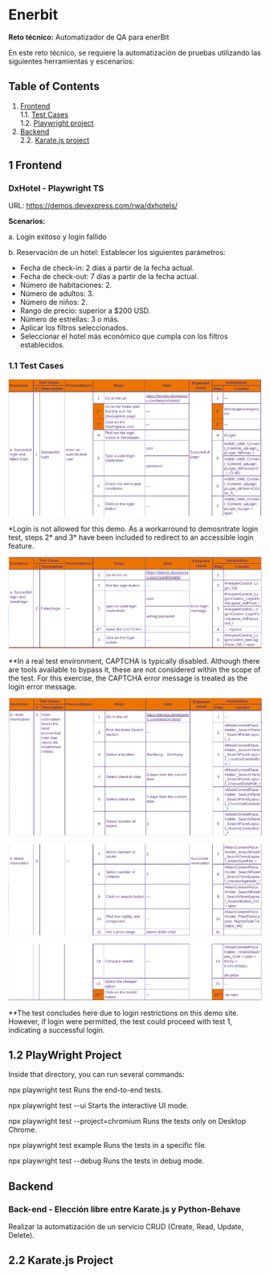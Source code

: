 # Enerbit

**Reto técnico:** Automatizador de QA para enerBit

En este reto técnico, se requiere la automatización de pruebas utilizando las siguientes
herramientas y escenarios:

## Table of Contents

1. [Frontend](#1-frontend)  
1.1. [Test Cases](#11-test-cases)  
1.2. [Playwright project](#12-playwright-project)  
2. [Backend](#backend)  
2.2. [Karate.js project](#22-karatejs-project)  



## 1 Frontend

### DxHotel - Playwright TS

URL: https://demos.devexpress.com/rwa/dxhotels/

**Scenarios:**

a. Login exitoso y login fallido

b. Reservación de un hotel: Establecer los siguientes parámetros:
- Fecha de check-in: 2 días a partir de la fecha actual.
- Fecha de check-out: 7 días a partir de la fecha actual.
- Número de habitaciones: 2.
- Número de adultos: 3.
- Número de niños: 2.
- Rango de precio: superior a $200 USD.
- Número de estrellas: 3 o más.
- Aplicar los filtros seleccionados.
- Seleccionar el hotel más económico que cumpla con los filtros establecidos.

### 1.1 Test Cases

![testCase1](assets/testCase1.png)

\*Login is not allowed for this demo. As a workarround to demosntrate login test, steps 2* and 3* have been included to redirect to an accessible login feature.
                                                             


![testCase2](assets/testCase2.png)

\**In a real test environment, CAPTCHA is typically disabled. Although there are tools available to bypass it, these are not considered within the scope of the test. For this exercise, the CAPTCHA error message is treated as the login error message.

![testCase3I](assets/testCase3I.png)

![testCase3II](assets/testCase3II.png)

![testCase3III](assets/testCase3III.png)


\**The test concludes here due to login restrictions on this demo site. However, if login were permitted, the test could proceed with test 1, indicating a successful login.


## 1.2 PlayWright Project

Inside that directory, you can run several commands:

  npx playwright test
    Runs the end-to-end tests.

  npx playwright test --ui
    Starts the interactive UI mode.

  npx playwright test --project=chromium
    Runs the tests only on Desktop Chrome.

  npx playwright test example
    Runs the tests in a specific file.

  npx playwright test --debug
    Runs the tests in debug mode.

## Backend

### Back-end - Elección libre entre Karate.js y Python-Behave

Realizar la automatización de un servicio CRUD (Create, Read, Update, Delete).

## 2.2 Karate.js Project
